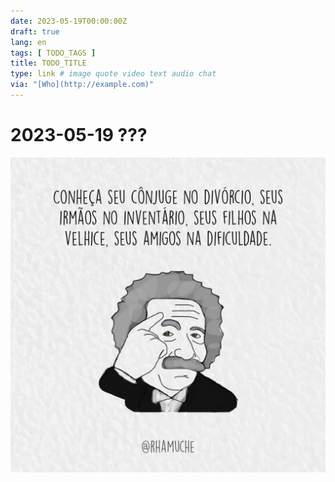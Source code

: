 ```yaml
---
date: 2023-05-19T00:00:00Z
draft: true
lang: en
tags: [ TODO_TAGS ]
title: TODO_TITLE
type: link # image quote video text audio chat
via: "[Who](http://example.com)"
---
```



# 2023-05-19 ???


![2023-05-19 ---](2023-05-19%20---.jpeg)

